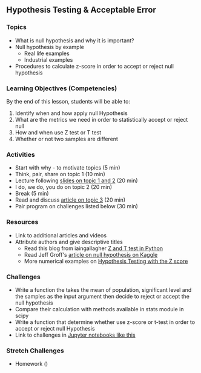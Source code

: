 ## Hypothesis Testing & Acceptable Error

### Topics
- What is null hypothesis and why it is important?
- Null hypothesis  by example
  - Real life examples
  - Industrial examples
- Procedures to calculate z-score in order to accept or reject null hypothesis

### Learning Objectives (Competencies)
By the end of this lesson, students will be able to:
1. Identify when and how apply null Hypothesis
2. What are the metrics we need in order to statistically accept or reject null  
3. How and when use Z test or T test
4. Whether or not two samples are different

### Activities
- Start with why - to motivate topics (5 min)
- Think, pair, share on topic 1 (10 min)
- Lecture following [slides on topic 1 and 2](URL-here) (20 min)
- I do, we do, you do on topic 2 (20 min)
- Break (5 min)
- Read and discuss [article on topic 3](URL-here) (20 min)
- Pair program on challenges listed below (30 min)

### Resources
- Link to additional articles and videos
- Attribute authors and give descriptive titles
  -  Read this blog from iaingallagher [Z and T test in Python](http://iaingallagher.tumblr.com/post/50980987285/t-tests-in-python)
  - Read Jeff Groff's [article on null hypothesis on Kaggle](https://www.kaggle.com/jgroff/unit-3-hypothesis-testing)
  - More numerical examples on [Hypothesis Testing with the Z score](http://jukebox.esc13.net/untdeveloper/RM/Stats_Module_4/mobile_pages/Stats_Module_48.html)



### Challenges
- Write a function the takes the mean of population, significant level and the samples as the    input argument then decide to reject or accept the null hypothesis
- Compare their calculation with methods available in stats module in scipy
- Write a function that determine whether use z-score or t-test in order to accept or reject null Hypothesis
- Link to challenges in [Jupyter notebooks like this](../Notebooks/HypothesisTesting.ipynb)

### Stretch Challenges
- Homework ()
